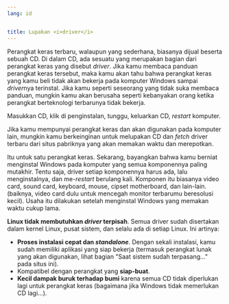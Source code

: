 ```yaml
---
lang: id


title: Lupakan <i>driver</i>
---
```


Perangkat keras terbaru, walaupun yang sederhana, biasanya dijual beserta sebuah CD. Di dalam CD, ada sesuatu yang merupakan bagian dari perangkat keras yang disebut <i>driver</i>. Jika kamu membaca panduan perangkat keras tersebut, maka kamu akan tahu bahwa perangkat keras yang kamu beli tidak akan bekerja pada komputer Windows sampai <i>driver</i>nya terinstal. Jika kamu seperti seseorang yang tidak suka membaca panduan, mungkin kamu akan berusaha seperti kebanyakan orang ketika perangkat berteknologi terbarunya tidak bekerja.

Masukkan CD, klik di penginstalan, tunggu, keluarkan CD, <i>restart</i> komputer.

Jika kamu mempunyai perangkat keras dan akan digunakan pada komputer lain, mungkin kamu berkeinginan untuk melupakan CD dan <i>fetch</i> driver terbaru dari situs pabriknya yang akan memakan waktu dan merepotkan.

Itu untuk satu perangkat keras. Sekarang, bayangkan bahwa kamu berniat menginstal Windows pada komputer yang semua komponennya paling mutakhir. Tentu saja, driver setiap komponennya harus ada, lalu menginstalnya, dan me-<i>restart</i> berulang kali. Komponen itu biasanya video card, sound card, keyboard, mouse, cipset motherboard, dan lain-lain. (baiknya, video card dulu untuk mencegah monitor terbarumu beresolusi kecil). Usaha itu dilakukan setelah menginstal Windows yang memakan waktu cukup lama.

<b>Linux tidak membutuhkan <i>driver</i> terpisah</b>. Semua driver sudah disertakan dalam kernel Linux, pusat sistem, dan selalu ada di setiap Linux. Ini artinya:

<ul>
<li><b>Proses instalasi cepat dan <i>standalone</i></b>. Dengan sekali instalasi, kamu sudah memiliki aplikasi yang siap bekerja (termasuk perangkat lunak yang akan digunakan, lihat bagian "Saat sistem sudah terpasang..." pada situs ini).</li>
<li>Kompatibel dengan perangkat yang <b>siap-buat</b>.</li>
<li><b>Kecil dampak buruk terhadap bumi</b> karena semua CD tidak diperlukan lagi untuk perangkat keras (bagaimana jika Windows tidak memerlukan CD lagi...).</li>
</ul>




